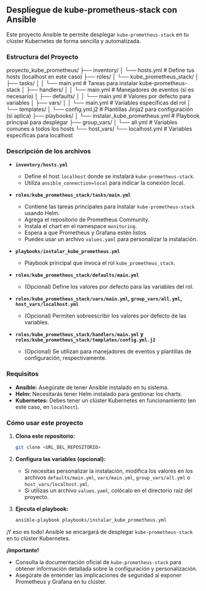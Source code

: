 ## Despliegue de kube-prometheus-stack con Ansible

Este proyecto Ansible te permite desplegar `kube-prometheus-stack` en tu clúster Kubernetes de forma sencilla y automatizada.

### Estructura del Proyecto

proyecto_kube_prometheus/
├── inventory/
│   └── hosts.yml  # Define tus hosts (localhost en este caso)
├── roles/
│   └── kube_prometheus_stack/
│       ├── tasks/
│       │   └── main.yml  # Tareas para instalar kube-prometheus-stack
│       ├── handlers/
│       │   └── main.yml  # Manejadores de eventos (si es necesario)
│       ├── defaults/
│       │   └── main.yml  # Valores por defecto para variables
│       ├── vars/
│       │   └── main.yml  # Variables específicas del rol
│       └── templates/
│           └── config.yml.j2  # Plantillas Jinja2 para configuración (si aplica)
├── playbooks/
│   └── instalar_kube_prometheus.yml  # Playbook principal para desplegar
├── group_vars/
│   └── all.yml  # Variables comunes a todos los hosts
└── host_vars/
└── localhost.yml  # Variables específicas para localhost

### Descripción de los archivos

-   **`inventory/hosts.yml`**

    -   Define el host `localhost` donde se instalará `kube-prometheus-stack`.
    -   Utiliza `ansible_connection=local` para indicar la conexión local.

-   **`roles/kube_prometheus_stack/tasks/main.yml`**

    -   Contiene las tareas principales para instalar `kube-prometheus-stack` usando Helm.
    -   Agrega el repositorio de Prometheus Community.
    -   Instala el chart en el namespace `monitoring`.
    -   Espera a que Prometheus y Grafana estén listos.
    -   Puedes usar un archivo `values.yaml` para personalizar la instalación.

-   **`playbooks/instalar_kube_prometheus.yml`**

    -   Playbook principal que invoca el rol `kube_prometheus_stack`.

-   **`roles/kube_prometheus_stack/defaults/main.yml`**

    -   (Opcional) Define los valores por defecto para las variables del rol.

-   **`roles/kube_prometheus_stack/vars/main.yml`, `group_vars/all.yml`, `host_vars/localhost.yml`**

    -   (Opcional) Permiten sobreescribir los valores por defecto de las variables.

-   **`roles/kube_prometheus_stack/handlers/main.yml` y `roles/kube_prometheus_stack/templates/config.yml.j2`**

    -   (Opcional) Se utilizan para manejadores de eventos y plantillas de configuración, respectivamente.

### Requisitos

-   **Ansible:** Asegúrate de tener Ansible instalado en tu sistema.
-   **Helm:** Necesitarás tener Helm instalado para gestionar los charts.
-   **Kubernetes:** Debes tener un clúster Kubernetes en funcionamiento (en este caso, en `localhost`).

### Cómo usar este proyecto

1. **Clona este repositorio:**

    ```bash
    git clone <URL_DEL_REPOSITORIO>
    ```

2. **Configura las variables (opcional):**

    - Si necesitas personalizar la instalación, modifica los valores en los archivos `defaults/main.yml`, `vars/main.yml`, `group_vars/all.yml` o `host_vars/localhost.yml`.
    - Si utilizas un archivo `values.yaml`, colócalo en el directorio raíz del proyecto.

3. **Ejecuta el playbook:**

    ```bash
    ansible-playbook playbooks/instalar_kube_prometheus.yml
    ```

¡Y eso es todo! Ansible se encargará de desplegar `kube-prometheus-stack` en tu clúster Kubernetes.

**¡Importante!**

-   Consulta la documentación oficial de `kube-prometheus-stack` para obtener información detallada sobre la configuración y personalización.
-   Asegúrate de entender las implicaciones de seguridad al exponer Prometheus y Grafana en tu clúster.
